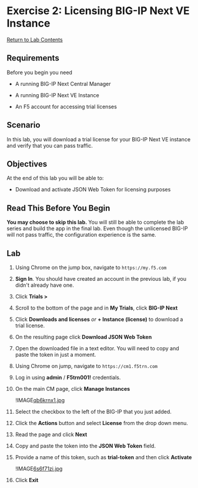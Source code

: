 # Exercise 2: Licensing BIG-IP Next VE Instance

[Return to Lab Contents](#lab-contents)

## Requirements

Before you begin you need

- A running BIG-IP Next Central Manager

- A running BIG-IP Next VE Instance 

- An F5 account for accessing trial licenses

## Scenario

In this lab, you will download a trial license for your BIG-IP Next VE instance and verify that you can pass traffic.

## Objectives

At the end of this lab you will be able to:

- Download and activate JSON Web Token for licensing purposes

## Read This Before You Begin

**You may choose to skip this lab.**  You will still be able to complete the lab series and build the app in the final lab.  Even though the unlicensed BIG-IP will not pass traffic, the configuration experience is the same.

## Lab

1. Using Chrome on the jump box, navigate to `https://my.f5.com`

1. **Sign In**.  You should have created an account in the previous lab, if you didn't already have one.

1. Click **Trials >**

1. Scroll to the bottom of the page and in **My Trials**, click **BIG-IP Next**

1. Click **Downloads and licenses** *or* **+ Instance (license)** to download a trial license.

1. On the resulting page click **Download JSON Web Token**

1. Open the downloaded file in a text editor.  You will need to copy and paste the token in just a moment.

1. Using Chrome on jump, navigate to `https://cm1.f5trn.com`

1. Log in using **admin** / **F5trn001!** credentials.

1. On the main CM page, click **Manage Instances** 

    !IMAGE[qb6krnx1.jpg](instructions261136/qb6krnx1.jpg)

1. Select the checkbox to the left of the BIG-IP that you just added.

1. Click the **Actions** button and select **License** from the drop down menu.

1. Read the page and click **Next**

1. Copy and paste the token into the **JSON Web Token** field.

1. Provide a name of this token, such as **trial-token** and then click **Activate**

    !IMAGE[6s6f71zi.jpg](instructions261136/6s6f71zi.jpg)

1. Click **Exit**
